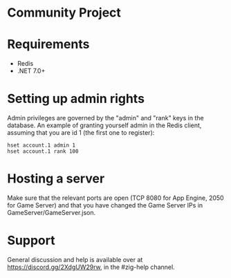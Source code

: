# Community Project

# Requirements
- Redis
- .NET 7.0+

# Setting up admin rights
Admin privileges are governed by the "admin" and "rank" keys in the database. An example of granting yourself admin in the Redis client, assuming that you are id 1 (the first one to register):

```
hset account.1 admin 1
hset account.1 rank 100
```

# Hosting a server
Make sure that the relevant ports are open (TCP 8080 for App Engine, 2050 for Game Server) and that you have changed the Game Server IPs in GameServer/GameServer.json.

# Support
General discussion and help is available over at https://discord.gg/2XdgUW29rw, in the #zig-help channel.
